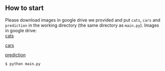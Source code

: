 ## How to start
Please download images in google drive we provided and put `cats`, `cars` and `prediction` in the working directory (the same directory as `main.py`).
Images in google drive: \
[cats](https://drive.google.com/drive/folders/1VLegam6VFMWJU6R2D3-FpNQUNgZXeMrf?usp=sharing)

[cars](https://drive.google.com/drive/folders/1dGSHhzQSo_oCmsUm_H8ItHka5A9k03uZ?usp=sharing)

[prediction](https://drive.google.com/drive/folders/1VGXGYjGMrMQ7CHTnGKzMsz3QlB_WCUSJ?usp=sharing)

```python
$ python main.py
```
